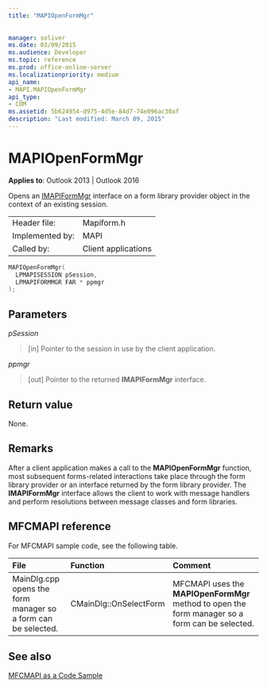 ```yaml
---
title: "MAPIOpenFormMgr"
 
 
manager: soliver
ms.date: 03/09/2015
ms.audience: Developer
ms.topic: reference
ms.prod: office-online-server
ms.localizationpriority: medium
api_name:
- MAPI.MAPIOpenFormMgr
api_type:
- COM
ms.assetid: 5b624954-d975-4d5e-84d7-74e096ac30af
description: "Last modified: March 09, 2015"
---
```


# MAPIOpenFormMgr

  
  
**Applies to**: Outlook 2013 | Outlook 2016 
  
Opens an [IMAPIFormMgr](imapiformmgriunknown.md) interface on a form library provider object in the context of an existing session. 
  
|||
|:-----|:-----|
|Header file:  <br/> |Mapiform.h  <br/> |
|Implemented by:  <br/> |MAPI  <br/> |
|Called by:  <br/> |Client applications  <br/> |
   
```cpp
MAPIOpenFormMgr(
  LPMAPISESSION pSession,
  LPMAPIFORMMGR FAR * ppmgr
);
```

## Parameters

 _pSession_
  
> [in] Pointer to the session in use by the client application.
    
 _ppmgr_
  
> [out] Pointer to the returned **IMAPIFormMgr** interface. 
    
## Return value

None.
  
## Remarks

After a client application makes a call to the **MAPIOpenFormMgr** function, most subsequent forms-related interactions take place through the form library provider or an interface returned by the form library provider. The **IMAPIFormMgr** interface allows the client to work with message handlers and perform resolutions between message classes and form libraries. 
  
## MFCMAPI reference

For MFCMAPI sample code, see the following table.
  
|**File**|**Function**|**Comment**|
|:-----|:-----|:-----|
|MainDlg.cpp opens the form manager so a form can be selected. |CMainDlg::OnSelectForm  <br/> |MFCMAPI uses the **MAPIOpenFormMgr** method to open the form manager so a form can be selected. |
   
## See also



[MFCMAPI as a Code Sample](mfcmapi-as-a-code-sample.md)


